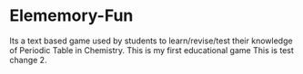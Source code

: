 # Elememory-Fun
Its a text based game used by students to learn/revise/test their knowledge of Periodic Table in Chemistry.
This is my first educational game
This is test change 2.
